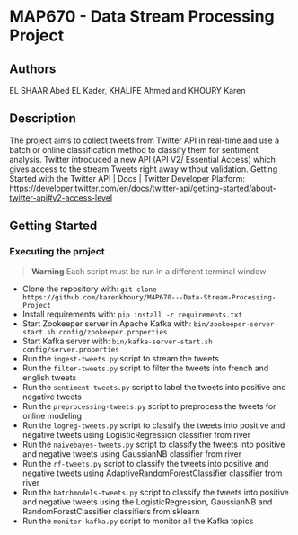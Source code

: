 # MAP670 - Data Stream Processing Project 

## Authors

EL SHAAR Abed EL Kader, KHALIFE Ahmed and KHOURY Karen

## Description

The project aims to collect tweets from Twitter API  in real-time and use a batch or online classification method to classify them for sentiment analysis.
Twitter introduced a new API (API V2/ Essential Access) which gives access to the stream Tweets right away without validation. Getting Started with the Twitter API | Docs | Twitter Developer Platform: https://developer.twitter.com/en/docs/twitter-api/getting-started/about-twitter-api#v2-access-level

## Getting Started


### Executing the project
> **Warning**
> Each script must be run in a different terminal window

- Clone the repository with:
 `
 git clone https://github.com/karenkhoury/MAP670---Data-Stream-Processing-Project
 `
- Install requirements with: `pip install -r requirements.txt`
- Start Zookeeper server in Apache Kafka with: `bin/zookeeper-server-start.sh config/zookeeper.properties`
- Start Kafka server with: `bin/kafka-server-start.sh config/server.properties`
- Run the `ingest-tweets.py` script to stream the tweets
- Run the `filter-tweets.py` script to filter the tweets into french and english tweets
- Run the `sentiment-tweets.py` script to label the tweets into positive and negative tweets
- Run the `preprocessing-tweets.py` script to preprocess the tweets for online modeling
- Run the `logreg-tweets.py` script to classify the tweets into positive and negative tweets using LogisticRegression classifier from river 
- Run the `naivebayes-tweets.py` script to classify the tweets into positive and negative tweets using GaussianNB classifier from river  
- Run the `rf-tweets.py` script to classify the tweets into positive and negative tweets using AdaptiveRandomForestClassifier classifier from river
- Run the `batchmodels-tweets.py` script to classify the tweets into positive and negative tweets using the LogisticRegression, GaussianNB and RandomForestClassifier classifiers from sklearn
- Run the `monitor-kafka.py` script to monitor all the Kafka topics
